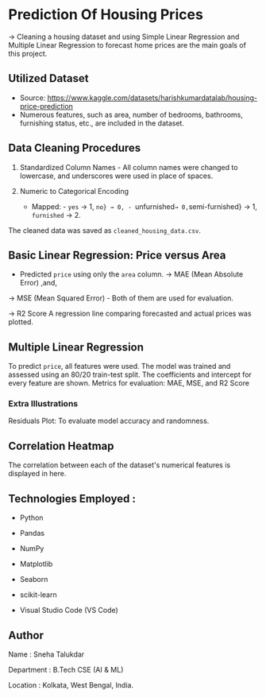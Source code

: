 # Prediction Of Housing Prices

-> Cleaning a housing dataset and using Simple Linear Regression and Multiple Linear Regression to forecast home prices are the main goals of this project.


## Utilized Dataset

- Source:  https://www.kaggle.com/datasets/harishkumardatalab/housing-price-prediction
- Numerous features, such as area, number of bedrooms, bathrooms, furnishing status, etc., are included in the dataset.


##  Data Cleaning Procedures

1. Standardized Column Names - All column names were changed to lowercase, and underscores were used in place of spaces.

2. Numeric to Categorical Encoding
   - Mapped: - `yes` → 1, `no} → 0, - `unfurnished` → 0, `semi-furnished} → 1, `furnished` → 2.

The cleaned data was saved as `cleaned_housing_data.csv`.


##  Basic Linear Regression: Price versus Area

- Predicted `price` using only the `area` column.
-> MAE (Mean Absolute Error) ,and,

-> MSE (Mean Squared Error) - Both of them are used for evaluation.

-> R2 Score
A regression line comparing forecasted and actual prices was plotted.


## Multiple Linear Regression 

To predict `price`, all features were used.
The model was trained and assessed using an 80/20 train-test split.
The coefficients and intercept for every feature are shown.
  Metrics for evaluation:
     MAE, MSE, and R2 Score

###  Extra Illustrations

Residuals Plot: To evaluate model accuracy and randomness.
 
## Correlation Heatmap 
 The correlation between each of the dataset's numerical features is displayed in here. 



## Technologies Employed :

- Python

- Pandas

- NumPy

- Matplotlib

- Seaborn

- scikit-learn

- Visual Studio Code (VS Code)



## Author

Name : Sneha Talukdar

Department : B.Tech CSE (AI & ML)

Location : Kolkata, West Bengal, India.